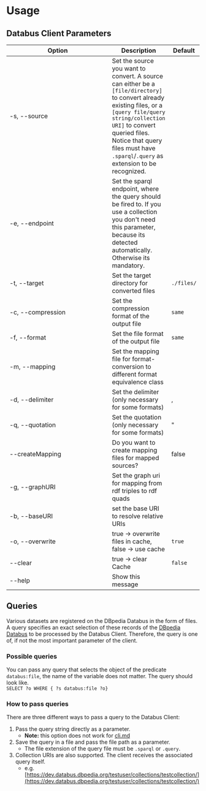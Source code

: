 # Usage

## Databus Client Parameters

<table><thead><tr><th width="322.3333333333333">Option</th><th>Description</th><th>Default</th></tr></thead><tbody><tr><td>-s, --source</td><td>Set the source you want to convert. A source can either be a <code>[file/directory]</code> to convert already existing files, or a <code>[query file/query string/collection URI]</code> to convert queried files. Notice that query files must have <code>.sparql</code>/<code>.query</code> as extension to be recognized.</td><td></td></tr><tr><td>-e, --endpoint</td><td>Set the sparql endpoint, where the query should be fired to. If you use a collection you don't need this parameter, because its detected automatically. Otherwise its mandatory.</td><td></td></tr><tr><td>-t, --target</td><td>Set the target directory for converted files</td><td><code>./files/</code></td></tr><tr><td>-c, --compression</td><td>Set the compression format of the output file</td><td><code>same</code></td></tr><tr><td>-f, --format</td><td>Set the file format of the output file</td><td><code>same</code></td></tr><tr><td>-m, --mapping</td><td>Set the mapping file for format-conversion to different format equivalence class</td><td></td></tr><tr><td>-d, --delimiter</td><td>Set the delimiter (only necessary for some formats)</td><td>,</td></tr><tr><td>-q, --quotation</td><td>Set the quotation (only necessary for some formats)</td><td>"</td></tr><tr><td>--createMapping</td><td>Do you want to create mapping files for mapped sources?</td><td>false</td></tr><tr><td>-g, --graphURI</td><td>Set the graph uri for mapping from rdf triples to rdf quads</td><td></td></tr><tr><td>-b, --baseURI</td><td>set the base URI to resolve relative URIs</td><td></td></tr><tr><td>-o, --overwrite</td><td>true -> overwrite files in cache, false -> use cache</td><td><code>true</code></td></tr><tr><td>--clear</td><td>true -> clear Cache</td><td><code>false</code></td></tr><tr><td>--help</td><td>Show this message</td><td></td></tr></tbody></table>

## Queries

Various datasets are registered on the DBpedia Databus in the form of files. A query specifies an exact selection of these records of the [DBpedia Databus](https://databus.dbpedia.org/) to be processed by the Databus Client. Therefore, the query is one of, if not the most important parameter of the client.

### Possible queries

You can pass any query that selects the object of the predicate `databus:file`, the name of the variable does not matter. The query should look like.\
`SELECT ?o WHERE { ?s databus:file ?o}`

### How to pass queries

There are three different ways to pass a query to the Databus Client:

1. Pass the query string directly as a parameter.
   * **Note:** this option does not work for [cli.md](cli.md "mention")
2. Save the query in a file and pass the file path as a parameter.
   * The file extension of the query file must be `.sparql` or `.query`.
3. Collection URIs are also supported. The client receives the associated query itself.
   * e.g. [https://dev.databus.dbpedia.org/testuser/collections/testcollection/](https://dev.databus.dbpedia.org/testuser/collections/testcollection/)
